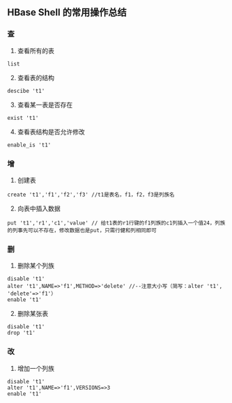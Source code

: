 ## HBase Shell 的常用操作总结

### 查

1. 查看所有的表
```
list
```

2. 查看表的结构
```
descibe 't1'
```

3. 查看某一表是否存在
```
exist 't1'
```

4. 查看表结构是否允许修改
``` 
enable_is 't1'
```

### 增

1. 创建表
```
create 't1','f1','f2','f3' //t1是表名，f1，f2，f3是列族名
```
2. 向表中插入数据
```
put 't1','r1','c1','value' // 给t1表的r1行键的f1列族的c1列插入一个值24，列族的列事先可以不存在，修改数据也是put，只需行健和列相同即可
```

### 删

1. 删除某个列族
``` 
disable 't1'
alter 't1',NAME=>'f1',METHOD=>'delete' //--注意大小写（简写：alter 't1', 'delete'=>'f1'）
enable 't1'
```
  
2. 删除某张表
```
disable 't1'
drop 't1'
```

### 改

1. 增加一个列族
```
disable 't1'
alter 't1',NAME=>'f1',VERSIONS=>3
enable 't1' 
```









